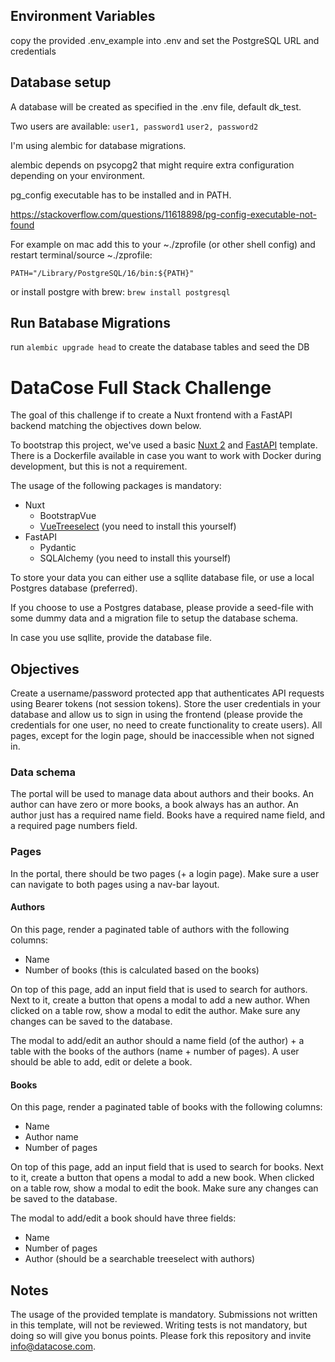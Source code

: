 ## Environment Variables
copy the provided .env_example into .env and set the PostgreSQL URL and credentials

## Database setup
A database will be created as specified in the .env file, default dk_test.

Two users are available:
`user1, password1`
`user2, password2`

I'm using alembic for database migrations.

alembic depends on psycopg2 that might require extra configuration depending on your environment.

pg_config executable has to be installed and in PATH.

https://stackoverflow.com/questions/11618898/pg-config-executable-not-found

For example on mac add this to your ~./zprofile (or other shell config) and restart terminal/source ~./zprofile:

`PATH="/Library/PostgreSQL/16/bin:${PATH}"`

or install postgre with brew: `brew install postgresql`

## Run Batabase Migrations

run `alembic upgrade head` to create the database tables and seed the DB


# DataCose Full Stack Challenge

The goal of this challenge if to create a Nuxt frontend with a FastAPI backend matching the objectives down below.

To bootstrap this project, we've used a basic [Nuxt 2](https://nuxtjs.org/) and [FastAPI](https://fastapi.tiangolo.com/lo/) template. There is a Dockerfile available in case you want to work with Docker during development, but this is not a requirement.

The usage of the following packages is mandatory:
- Nuxt
    - BootstrapVue
    - [VueTreeselect](https://vue-treeselect.js.org/) (you need to install this yourself)
- FastAPI
    - Pydantic
    - SQLAlchemy (you need to install this yourself)

To store your data you can either use a sqllite database file, or use a local Postgres database (preferred).

If you choose to use a Postgres database, please provide a seed-file with some dummy data and a migration file to setup the database schema.

In case you use sqllite, provide the database file.

## Objectives

Create a username/password protected app that authenticates API requests using Bearer tokens (not session tokens). Store the user credentials in your database and allow us to sign in using the frontend (please provide the credentials for one user, no need to create functionality to create users). All pages, except for the login page, should be inaccessible when not signed in.

### Data schema

The portal will be used to manage data about authors and their books. An author can have zero or more books, a book always has an author. An author just has a required name field. Books have a required name field, and a required page numbers field.


### Pages
In the portal, there should be two pages (+ a login page). Make sure a user can navigate to both pages using a nav-bar layout.

#### Authors
On this page, render a paginated table of authors with the following columns:
- Name
- Number of books (this is calculated based on the books)

On top of this page, add an input field that is used to search for authors. Next to it, create a button that opens a modal to add a new author. When clicked on a table row, show a modal to edit the author. Make sure any changes can be saved to the database.

The modal to add/edit an author should a name field (of the author) + a table with the books of the authors (name + number of pages). A user should be able to add, edit or delete a book.

#### Books
On this page, render a paginated table of books with the following columns:
- Name
- Author name
- Number of pages

On top of this page, add an input field that is used to search for books. Next to it, create a button that opens a modal to add a new book. When clicked on a table row, show a modal to edit the book. Make sure any changes can be saved to the database.

The modal to add/edit a book should have three fields:
- Name
- Number of pages
- Author (should be a searchable treeselect with authors)

## Notes
The usage of the provided template is mandatory. Submissions not written in this template, will not be reviewed. Writing tests is not mandatory, but doing so will give you bonus points. Please fork this repository and invite info@datacose.com.

